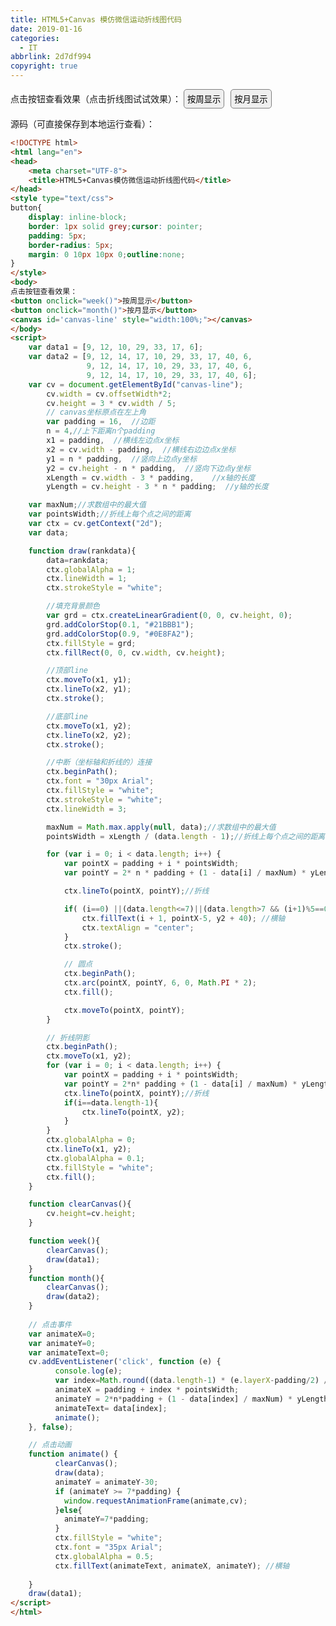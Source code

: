 ```yaml
---
title: HTML5+Canvas 模仿微信运动折线图代码
date: 2019-01-16
categories:
  - IT
abbrlink: 2d7df994
copyright: true
---
```

点击按钮查看效果（点击折线图试试效果）：
<button onclick="week()" style="display: inline-block;
    border: 1px solid grey;cursor: pointer;
    padding: 5px;
    border-radius: 5px;
    margin: 0 10px 0 0;outline:none;">按周显示</button><button onclick="month()" style="display: inline-block;
    border: 1px solid grey;cursor: pointer;
    padding: 5px;
    border-radius: 5px;
    margin: 0 10px 0 0;outline:none;">按月显示</button>
<canvas id='canvas-line' style="width:100%;"></canvas>
<script>
    var data1 = [9, 12, 10, 29, 33, 17, 6];
    var data2 = [9, 12, 14, 17, 10, 29, 33, 17, 40, 6,
                 9, 12, 14, 17, 10, 29, 33, 17, 40, 6,
                 9, 12, 14, 17, 10, 29, 33, 17, 40, 6];
    var cv = document.getElementById("canvas-line");
        cv.width = cv.offsetWidth*2;
        cv.height = 3 * cv.width / 5;
        // canvas坐标原点在左上角
        var padding = 16,  //边距
        n = 4,//上下距离n个padding
        x1 = padding,  //横线左边点x坐标
        x2 = cv.width - padding,  //横线右边边点x坐标
        y1 = n * padding,  //竖向上边点y坐标
        y2 = cv.height - n * padding,  //竖向下边点y坐标
        xLength = cv.width - 3 * padding,    //x轴的长度
        yLength = cv.height - 3 * n * padding;  //y轴的长度

    var maxNum;//求数组中的最大值
    var pointsWidth;//折线上每个点之间的距离

    var ctx = cv.getContext("2d");
        
    var data;

    function draw(rankdata){
        data=rankdata;
        ctx.globalAlpha = 1;
        ctx.lineWidth = 1;
        ctx.strokeStyle = "white";

        //填充背景颜色
        var grd = ctx.createLinearGradient(0, 0, cv.height, 0);
        grd.addColorStop(0.1, "#21BBB1");
        grd.addColorStop(0.9, "#0E8FA2");
        ctx.fillStyle = grd;
        ctx.fillRect(0, 0, cv.width, cv.height);

        //顶部line 
        ctx.moveTo(x1, y1);
        ctx.lineTo(x2, y1);
        ctx.stroke();

        //底部line
        ctx.moveTo(x1, y2);
        ctx.lineTo(x2, y2);
        ctx.stroke();

        //中断（坐标轴和折线的）连接
        ctx.beginPath();
        ctx.font = "30px Arial";
        ctx.fillStyle = "white";
        ctx.strokeStyle = "white";
        ctx.lineWidth = 3;

        maxNum = Math.max.apply(null, data);//求数组中的最大值
        pointsWidth = xLength / (data.length - 1);//折线上每个点之间的距离

        for (var i = 0; i < data.length; i++) {
            var pointX = padding + i * pointsWidth;
            var pointY = 2* n * padding + (1 - data[i] / maxNum) * yLength;

            ctx.lineTo(pointX, pointY);//折线

            if( (i==0) ||(data.length<=7)||(data.length>7 && (i+1)%5==0)){
                ctx.fillText(i + 1, pointX-5, y2 + 40); //横轴
                ctx.textAlign = "center";
            }
            ctx.stroke();

            // 圆点
            ctx.beginPath();
            ctx.arc(pointX, pointY, 6, 0, Math.PI * 2);
            ctx.fill();

            ctx.moveTo(pointX, pointY);
        }

        // 折线阴影
        ctx.beginPath();
        ctx.moveTo(x1, y2);
        for (var i = 0; i < data.length; i++) {
            var pointX = padding + i * pointsWidth;
            var pointY = 2*n* padding + (1 - data[i] / maxNum) * yLength;
            ctx.lineTo(pointX, pointY);//折线
            if(i==data.length-1){
                ctx.lineTo(pointX, y2);
            }
        }
        ctx.globalAlpha = 0; 
        ctx.lineTo(x1, y2);
        ctx.globalAlpha = 0.1;
        ctx.fillStyle = "white";
        ctx.fill();
    }

    function clearCanvas(){  
        cv=document.getElementById("canvas-line");  
        cxt=cv.getContext("2d");  
        cv.height=cv.height; 
        ctx.clearRect(0,0,cv.width,cv.height);  
    }  

    function week(){
        clearCanvas();
        draw(data1);
    }
    function month(){
        clearCanvas();
        draw(data2);
    }
    var animateX=0;
    var animateY=0;
    var animateText=0;
    cv.addEventListener('click', function (e) {
          console.log(e);
          var index=Math.round((data.length-1) * (e.layerX-padding/2) / (cv.offsetWidth -  2* padding/2));
          animateX = padding + index * pointsWidth;
          animateY = 2*n*padding + (1 - data[index] / maxNum) * yLength;
          animateText= data[index];
          console.log(animateX+"--"+animateY);
          animate();
    }, false);

        // 点击动画
    function animate() {
          clearCanvas();
          draw(data);
          animateY = animateY-10;
          ctx.fillStyle = "white";
          ctx.font = "35px Arial";
          ctx.globalAlpha = 0.5;
          ctx.fillText(animateText, animateX, animateY); //横轴
          if (animateY >= 7*padding) {
            window.requestAnimationFrame(animate,cv);
          }
    }
    week();
</script>

源码（可直接保存到本地运行查看）：
```html
<!DOCTYPE html>
<html lang="en">
<head>
    <meta charset="UTF-8">
    <title>HTML5+Canvas模仿微信运动折线图代码</title>
</head>
<style type="text/css">
button{
    display: inline-block;
    border: 1px solid grey;cursor: pointer;
    padding: 5px;
    border-radius: 5px;
    margin: 0 10px 10px 0;outline:none;
}
</style>
<body>
点击按钮查看效果：
<button onclick="week()">按周显示</button>
<button onclick="month()">按月显示</button>
<canvas id='canvas-line' style="width:100%;"></canvas>
</body>
<script>
    var data1 = [9, 12, 10, 29, 33, 17, 6];
    var data2 = [9, 12, 14, 17, 10, 29, 33, 17, 40, 6,
                 9, 12, 14, 17, 10, 29, 33, 17, 40, 6,
                 9, 12, 14, 17, 10, 29, 33, 17, 40, 6];
    var cv = document.getElementById("canvas-line");
        cv.width = cv.offsetWidth*2;
        cv.height = 3 * cv.width / 5;
        // canvas坐标原点在左上角
        var padding = 16,  //边距
        n = 4,//上下距离n个padding
        x1 = padding,  //横线左边点x坐标
        x2 = cv.width - padding,  //横线右边边点x坐标
        y1 = n * padding,  //竖向上边点y坐标
        y2 = cv.height - n * padding,  //竖向下边点y坐标
        xLength = cv.width - 3 * padding,    //x轴的长度
        yLength = cv.height - 3 * n * padding;  //y轴的长度

    var maxNum;//求数组中的最大值
    var pointsWidth;//折线上每个点之间的距离
    var ctx = cv.getContext("2d");
    var data;

    function draw(rankdata){
        data=rankdata;
        ctx.globalAlpha = 1;
        ctx.lineWidth = 1;
        ctx.strokeStyle = "white";

        //填充背景颜色
        var grd = ctx.createLinearGradient(0, 0, cv.height, 0);
        grd.addColorStop(0.1, "#21BBB1");
        grd.addColorStop(0.9, "#0E8FA2");
        ctx.fillStyle = grd;
        ctx.fillRect(0, 0, cv.width, cv.height);

        //顶部line 
        ctx.moveTo(x1, y1);
        ctx.lineTo(x2, y1);
        ctx.stroke();

        //底部line
        ctx.moveTo(x1, y2);
        ctx.lineTo(x2, y2);
        ctx.stroke();

        //中断（坐标轴和折线的）连接
        ctx.beginPath();
        ctx.font = "30px Arial";
        ctx.fillStyle = "white";
        ctx.strokeStyle = "white";
        ctx.lineWidth = 3;

        maxNum = Math.max.apply(null, data);//求数组中的最大值
        pointsWidth = xLength / (data.length - 1);//折线上每个点之间的距离

        for (var i = 0; i < data.length; i++) {
            var pointX = padding + i * pointsWidth;
            var pointY = 2* n * padding + (1 - data[i] / maxNum) * yLength;

            ctx.lineTo(pointX, pointY);//折线

            if( (i==0) ||(data.length<=7)||(data.length>7 && (i+1)%5==0)){
                ctx.fillText(i + 1, pointX-5, y2 + 40); //横轴
                ctx.textAlign = "center";
            }
            ctx.stroke();

            // 圆点
            ctx.beginPath();
            ctx.arc(pointX, pointY, 6, 0, Math.PI * 2);
            ctx.fill();

            ctx.moveTo(pointX, pointY);
        }

        // 折线阴影
        ctx.beginPath();
        ctx.moveTo(x1, y2);
        for (var i = 0; i < data.length; i++) {
            var pointX = padding + i * pointsWidth;
            var pointY = 2*n* padding + (1 - data[i] / maxNum) * yLength;
            ctx.lineTo(pointX, pointY);//折线
            if(i==data.length-1){
                ctx.lineTo(pointX, y2);
            }
        }
        ctx.globalAlpha = 0; 
        ctx.lineTo(x1, y2);
        ctx.globalAlpha = 0.1;
        ctx.fillStyle = "white";
        ctx.fill();
    }

    function clearCanvas(){  
        cv.height=cv.height; 
    }  

    function week(){
        clearCanvas();
        draw(data1);
    }
    function month(){
        clearCanvas();
        draw(data2);
    }
    
    // 点击事件
    var animateX=0;
    var animateY=0;
    var animateText=0;
    cv.addEventListener('click', function (e) {
          console.log(e);
          var index=Math.round((data.length-1) * (e.layerX-padding/2) / (cv.offsetWidth -  2* padding/2));
          animateX = padding + index * pointsWidth;
          animateY = 2*n*padding + (1 - data[index] / maxNum) * yLength;
          animateText= data[index];
          animate();
    }, false);

    // 点击动画
    function animate() {
          clearCanvas();
          draw(data);
          animateY = animateY-30;
          if (animateY >= 7*padding) {
            window.requestAnimationFrame(animate,cv);
          }else{
          	animateY=7*padding;
          }
          ctx.fillStyle = "white";
          ctx.font = "35px Arial";
          ctx.globalAlpha = 0.5;
          ctx.fillText(animateText, animateX, animateY); //横轴
          
    }
    draw(data1);
</script>
</html>
```